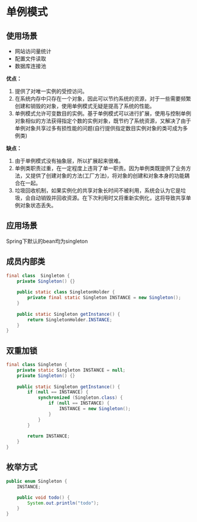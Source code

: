 # 单例模式

## 使用场景

- 网站访问量统计
- 配置文件读取
- 数据库连接池

**优点：** 
1. 提供了对唯一实例的受控访问。 
2. 在系统内存中只存在一个对象，因此可以节约系统的资源，对于一些需要频繁创建和销毁的对象，使用单例模式无疑是提高了系统的性能。 
3. 单例模式允许可变数目的实例。基于单例模式可以进行扩展，使用与控制单例对象相似的方法获得指定个数的实例对象，既节约了系统资源，又解决了由于单例对象共享过多有损性能的问题(自行提供指定数目实例对象的类可成为多例类) 

**缺点：**
1. 由于单例模式没有抽象层，所以扩展起来很难。 
2. 单例类职责过重，在一定程度上违背了单一职责。因为单例类既提供了业务方法，又提供了创建对象的方法(工厂方法)，将对象的创建和对象本身的功能耦合在一起。 
3. 垃圾回收机制，如果实例化的共享对象长时间不被利用，系统会认为它是垃圾，会自动销毁并回收资源。在下次利用时又将重新实例化，这将导致共享单例对象状态丢失。

## 应用场景
Spring下默认的bean均为singleton

## 成员内部类

```java
final class  Singleton {
    private Singleton() {}
    
    public static class SingletonHolder {
        private final static Singleton INSTANCE = new Singleton();
    }
    
    public static Singleton getInstance() {
        return SingletonHolder.INSTANCE;
    }
}
```

## 双重加锁

```java
final class Singleton {
    private static Singleton INSTANCE = null;
    private Singleton() {}
    
    public static Singleton getInstance() {
        if (null == INSTANCE) {
            synchronized (Singleton.class) {
                if (null == INSTANCE) {
                    INSTANCE = new Singleton();
                }
            }
        }
        
        return INSTANCE;
    }
}
```

## 枚举方式
```java
public enum Singleton {
    INSTANCE;

    public void todo() {
        System.out.println("todo");
    }
}
```